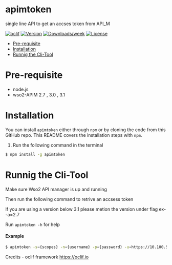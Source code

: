 apimtoken
=========

single line API to get an accses token from API_M

[![oclif](https://img.shields.io/badge/cli-oclif-brightgreen.svg)](https://oclif.io)
[![Version](https://img.shields.io/npm/v/apimtoken.svg)](https://npmjs.org/package/apimtoken)
[![Downloads/week](https://img.shields.io/npm/dw/apimtoken.svg)](https://npmjs.org/package/apimtoken)
[![License](https://img.shields.io/npm/l/apimtoken.svg)](https://github.com/VimukthiMayadunne/apimtoken/blob/master/package.json)

<!-- toc -->
* [Pre-requisite](#pre-requisite)
* [Installation](#installation)
* [Runnig the Cli-Tool](#runnig-the-cli-tool)
<!-- tocstop -->


# Pre-requisite 
- node.js
- wso2-APIM 2.7 , 3.0 , 3.1 



# Installation
You can install `apimtoken` either through `npm` or by cloning the code from this GitHub repo.  This README covers the installation steps with `npm`.


1) Run the following command  in the terminal 

```bash
$ npm install -g apimtoken
```

         
# Runnig the Cli-Tool

Make sure Wso2 API manager is up and running 

Then run the following command to retrive an accsess token 

If you are using a version below 3.1 please metion the version under flag ex- -a=2.7

Run `apimtoken -h` for help

#### Example

```bash
$ apimtoken -s={scopes} -n={username} -p={password} -u=https://10.100.5.244:9443 -a={apim Version}
```

Credits - oclif framework  https://oclif.io
